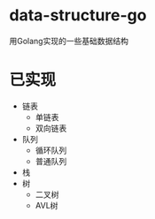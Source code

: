 # data-structure-go
用Golang实现的一些基础数据结构
# 已实现
* 链表
  * 单链表
  * 双向链表
* 队列
  * 循环队列
  * 普通队列
* 栈
* 树
  * 二叉树
  * AVL树
